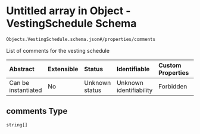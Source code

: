 # Untitled array in Object - VestingSchedule Schema

```txt
Objects.VestingSchedule.schema.json#/properties/comments
```

List of comments for the vesting schedule

| Abstract            | Extensible | Status         | Identifiable            | Custom Properties | Additional Properties | Access Restrictions | Defined In                                                                                            |
| :------------------ | :--------- | :------------- | :---------------------- | :---------------- | :-------------------- | :------------------ | :---------------------------------------------------------------------------------------------------- |
| Can be instantiated | No         | Unknown status | Unknown identifiability | Forbidden         | Allowed               | none                | [VestingSchedule.schema.json\*](../schema/objects/VestingSchedule.schema.json "open original schema") |

## comments Type

`string[]`
